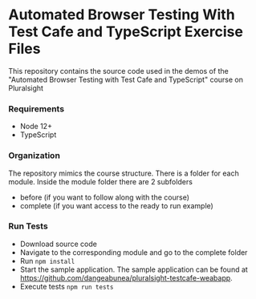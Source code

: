# Automated Browser Testing With Test Cafe and TypeScript Exercise Files
This repository contains the source code used in the demos of the "Automated Browser Testing with Test Cafe and TypeScript" course on Pluralsight

### Requirements

- Node 12+
- TypeScript

### Organization

The repository mimics the course structure. There is a folder for each module. Inside the module folder there are 2
subfolders
- before (if you want to follow along with the course)
- complete (if you want access to the ready to run example)

### Run Tests

- Download source code
- Navigate to the corresponding module and go to the complete folder
- Run ``npm install``
- Start the sample application. The sample application can be found at https://github.com/dangeabunea/pluralsight-testcafe-weabapp. 
- Execute tests ``npm run tests``


